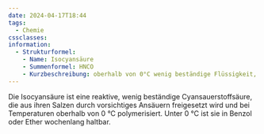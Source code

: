```yaml
---
date: 2024-04-17T18:44
tags:
  - Chemie
cssclasses: 
information:
  - Strukturformel:
    - Name: Isocyansäure
    - Summenformel: HNCO
    - Kurzbeschreibung: oberhalb von 0°C wenig beständige Flüssigkeit, die zur Polymerisation neigt.
---
```


Die Isocyansäure ist eine reaktive, wenig beständige Cyansauerstoffsäure, die aus ihren Salzen durch vorsichtiges Ansäuern freigesetzt wird und bei Temperaturen oberhalb von 0 °C polymerisiert. Unter 0 °C ist sie in Benzol oder Ether wochenlang haltbar.


